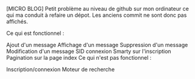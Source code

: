 [MICRO BLOG]
Petit problème au niveau de github sur mon ordinateur ce qui ma conduit à refaire un dépot. Les anciens commit ne sont donc pas affichés.

Ce qui est fonctionnel :

Ajout d'un message
Affichage d'un message
Suppression d'un message
Modification d'un message
SID connexion
Smarty sur l'inscription
Pagination sur la page index
Ce qui n'est pas fonctionnel :

Inscription/connexion
Moteur de recherche
